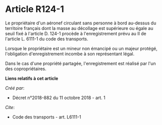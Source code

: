 # Article R124-1

Le propriétaire d'un aéronef circulant sans personne à bord au-dessus du territoire français dont la masse au décollage est
supérieure ou égale au seuil fixé à l'article D. 124-1 procède à l'enregistrement prévu au II de l'article L. 6111-1 du code
des transports.

Lorsque le propriétaire est un mineur non émancipé ou un majeur protégé, l'obligation d'enregistrement incombe à son
représentant légal.

Dans le cas d'une propriété partagée, l'enregistrement est réalisé par l'un des copropriétaires.

**Liens relatifs à cet article**

_Créé par_:

  - Décret n°2018-882 du 11 octobre 2018 - art. 1

_Cite_:

  - Code des transports - art. L6111-1
